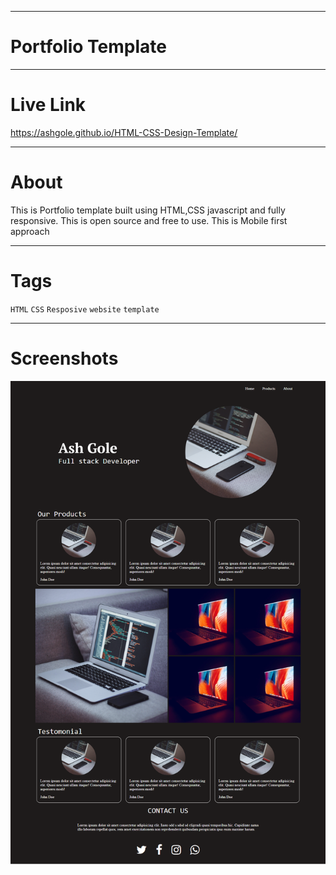 ***
# Portfolio Template

***
# Live Link
https://ashgole.github.io/HTML-CSS-Design-Template/

***
# About
This is Portfolio template built using HTML,CSS javascript and fully responsive. This is open source and free to use.
This is Mobile first approach 

***
# Tags
`HTML` `CSS` `Resposive` `website` `template`

***
# Screenshots

![alt text](https://github.com/ashgole/HTML-CSS-Portfolio-Template/blob/main/screenshots/1.png)

